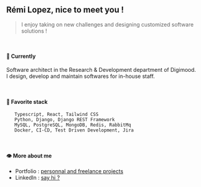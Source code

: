 ## Rémi Lopez, nice to meet you !
> I enjoy taking on new challenges and designing customized software solutions ! 

<br/>

#### 📍 Currently
Software architect in the Research & Development department of Digimood.  
I design, develop and maintain softwares for in-house staff.

<br/>
  
#### 🧡  Favorite stack
```
   Typescript, React, Tailwind CSS
   Python, Django, Django REST Framework
   MySQL, PostgreSQL, MongoDB, Redis, RabbitMq
   Docker, CI-CD, Test Driven Development, Jira
```

<br/>

#### 👁️ More about me
- Portfolio : [personnal and freelance projects](https://remilopez.com "Go to my personnal portfolio : remilopez.com")
- LinkedIn : [say hi ?](https://www.linkedin.com/in/remilopez-io "Let's connect")
